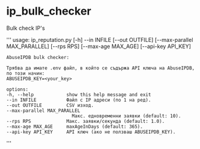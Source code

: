 # ip_bulk_checker

Bulk check IP's

'''
    usage: ip_reputation.py [-h] --in INFILE [--out OUTFILE] [--max-parallel MAX_PARALLEL] [--rps RPS] [--max-age MAX_AGE] [--api-key API_KEY]

    AbuseIPDB bulk checker:

    Трябва да имате .env файл, в който се съдържа API ключа на AbuseIPDB, по този начин:
    ABUSEIPDB_KEY=<your_key>

    options:
    -h, --help            show this help message and exit
    --in INFILE           Файл с IP адреси (по 1 на ред).
    --out OUTFILE         CSV изход.
    --max-parallel MAX_PARALLEL
                            Макс. едновременни заявки (default: 10).
    --rps RPS             Макс. заявки/секунда (default: 1.0).
    --max-age MAX_AGE     maxAgeInDays (default: 365).
    --api-key API_KEY     API ключ (ако не ползваш ABUSEIPDB_KEY).

'''
